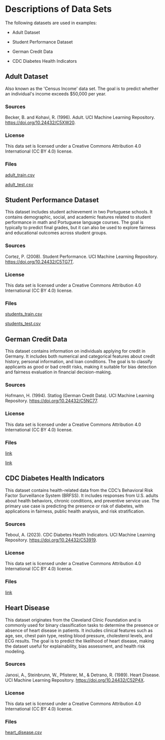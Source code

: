 # Descriptions of Data Sets

The following datasets are used in examples:

- Adult Dataset

- Student Performance Dataset

- German Credit Data

- CDC Diabetes Health Indicators

## Adult Dataset

Also known as the 'Census Income' data set. The goal is to predict whether an individual's income exceeds $50,000 per year.

### Sources

Becker, B. and Kohavi, R. (1996). Adult. UCI Machine Learning Repository. https://doi.org/10.24432/C5XW20.

### License

This data set is licensed under a Creative Commons Attribution 4.0 International (CC BY 4.0) license.

### Files

[adult_train.csv](data/adult_train.csv)

[adult_test.csv](data/adult_test.csv)

## Student Performance Dataset

This dataset includes student achievement in two Portuguese schools. It contains demographic, social, and academic features related to student performance in math and Portuguese language courses. The goal is typically to predict final grades, but it can also be used to explore fairness and educational outcomes across student groups.

### Sources

Cortez, P. (2008). Student Performance. UCI Machine Learning Repository. https://doi.org/10.24432/C5TG7T.

### License

This data set is licensed under a Creative Commons Attribution 4.0 International (CC BY 4.0) license.

### Files

[students_train.csv](data/students_train.csv)

[students_test.csv](data/students_test.csv)

## German Credit Data

This dataset contains information on individuals applying for credit in Germany. It includes both numerical and categorical features about credit history, personal information, and loan conditions. The goal is to classify applicants as good or bad credit risks, making it suitable for bias detection and fairness evaluation in financial decision-making.

### Sources

Hofmann, H. (1994). Statlog (German Credit Data). UCI Machine Learning Repository. https://doi.org/10.24432/C5NC77.

### License

This data set is licensed under a Creative Commons Attribution 4.0 International (CC BY 4.0) license.

### Files

[link](data/)

[link](data/)

## CDC Diabetes Health Indicators

This dataset contains health-related data from the CDC’s Behavioral Risk Factor Surveillance System (BRFSS). It includes responses from U.S. adults about health behaviors, chronic conditions, and preventive service use. The primary use case is predicting the presence or risk of diabetes, with applications in fairness, public health analysis, and risk stratification.

### Sources

Teboul, A. (2023). CDC Diabetes Health Indicators. UCI Machine Learning Repository. https://doi.org/10.24432/C53919.

### License

This data set is licensed under a Creative Commons Attribution 4.0 International (CC BY 4.0) license.

### Files

[link](data/)

## Heart Disease

This dataset originates from the Cleveland Clinic Foundation and is commonly used for binary classification tasks to determine the presence or absence of heart disease in patients. It includes clinical features such as age, sex, chest pain type, resting blood pressure, cholesterol levels, and ECG results. The goal is to predict the likelihood of heart disease, making the dataset useful for explainability, bias assessment, and health risk modeling.

### Sources

Janosi, A., Steinbrunn, W., Pfisterer, M., & Detrano, R. (1989). Heart Disease. UCI Machine Learning Repository. https://doi.org/10.24432/C52P4X.

### License

This data set is licensed under a Creative Commons Attribution 4.0 International (CC BY 4.0) license.

### Files

[heart_disease.csv](data/heart_disease.csv)